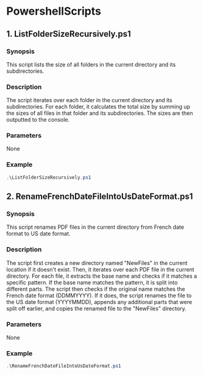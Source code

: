 # PowershellScripts

## 1. ListFolderSizeRecursively.ps1

### Synopsis
This script lists the size of all folders in the current directory and its subdirectories.

### Description
The script iterates over each folder in the current directory and its subdirectories. For each folder, it calculates the total size by summing up the sizes of all files in that folder and its subdirectories. The sizes are then outputted to the console.

### Parameters
None

### Example
```powershell
.\ListFolderSizeRecursively.ps1
```

## 2. RenameFrenchDateFileIntoUsDateFormat.ps1

### Synopsis
This script renames PDF files in the current directory from French date format to US date format.

### Description
The script first creates a new directory named "NewFiles" in the current location if it doesn't exist. Then, it iterates over each PDF file in the current directory. For each file, it extracts the base name and checks if it matches a specific pattern. If the base name matches the pattern, it is split into different parts. The script then checks if the original name matches the French date format (DDMMYYYY). If it does, the script renames the file to the US date format (YYYYMMDD), appends any additional parts that were split off earlier, and copies the renamed file to the "NewFiles" directory.

### Parameters
None

### Example
```powershell
.\RenameFrenchDateFileIntoUsDateFormat.ps1
```

